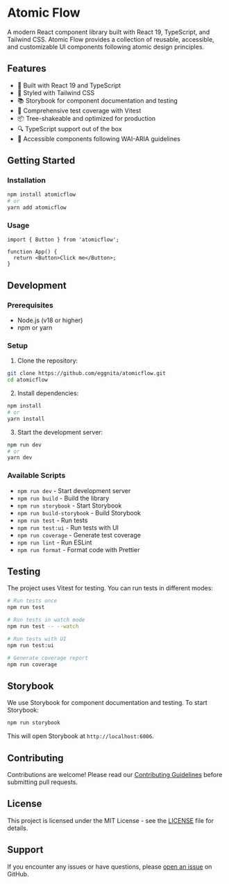 # Atomic Flow

A modern React component library built with React 19, TypeScript, and Tailwind CSS. Atomic Flow provides a collection of reusable, accessible, and customizable UI components following atomic design principles.

## Features

- 🚀 Built with React 19 and TypeScript
- 🎨 Styled with Tailwind CSS
- 📚 Storybook for component documentation and testing
- 🧪 Comprehensive test coverage with Vitest
- 📦 Tree-shakeable and optimized for production
- 🔍 TypeScript support out of the box
- 🎯 Accessible components following WAI-ARIA guidelines

## Getting Started

### Installation

```bash
npm install atomicflow
# or
yarn add atomicflow
```

### Usage

```tsx
import { Button } from 'atomicflow';

function App() {
  return <Button>Click me</Button>;
}
```

## Development

### Prerequisites

- Node.js (v18 or higher)
- npm or yarn

### Setup

1. Clone the repository:
```bash
git clone https://github.com/eggnita/atomicflow.git
cd atomicflow
```

2. Install dependencies:
```bash
npm install
# or
yarn install
```

3. Start the development server:
```bash
npm run dev
# or
yarn dev
```

### Available Scripts

- `npm run dev` - Start development server
- `npm run build` - Build the library
- `npm run storybook` - Start Storybook
- `npm run build-storybook` - Build Storybook
- `npm run test` - Run tests
- `npm run test:ui` - Run tests with UI
- `npm run coverage` - Generate test coverage
- `npm run lint` - Run ESLint
- `npm run format` - Format code with Prettier

## Testing

The project uses Vitest for testing. You can run tests in different modes:

```bash
# Run tests once
npm run test

# Run tests in watch mode
npm run test -- --watch

# Run tests with UI
npm run test:ui

# Generate coverage report
npm run coverage
```

## Storybook

We use Storybook for component documentation and testing. To start Storybook:

```bash
npm run storybook
```

This will open Storybook at `http://localhost:6006`.

## Contributing

Contributions are welcome! Please read our [Contributing Guidelines](CONTRIBUTING.md) before submitting pull requests.

## License

This project is licensed under the MIT License - see the [LICENSE](LICENSE) file for details.

## Support

If you encounter any issues or have questions, please [open an issue](https://github.com/eggnita/atomicflow/issues) on GitHub.
